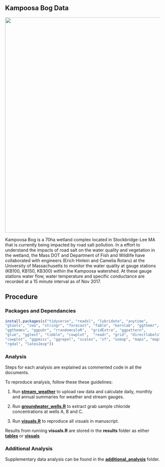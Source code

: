 
## Kampoosa Bog Data

<img src="kampoosa_map/location.png" width="700px" style="display: block; margin: auto;" />

Kampoosa Bog is a 70ha wetland complex located in Stockbridge-Lee MA
that is currently being impacted by road salt pollution. In a effort to
understand the impacts of road salt on the water quality and vegetation
in the wetland, the Mass DOT and Department of Fish and Wildlife have
collaborated with engineers (Erich Hinlein and Camelia Rotaru) at the
University of Massachusetts to monitor the water quality at gauge
stations (KB100, KB150, KB300) within the Kampoosa watershed. At these
gauge stations water flow, water temperature and specific conductance
are recorded at a 15 minute interval as of Nov 2017.

## Procedure

### Packages and Dependancies

``` r
install.packages(c("tidyverse", "readxl", "lubridate", "anytime", 
"gtools", "zoo", "stringr", "forecast", "fable", "kernlab", "ggthemr",
"ggthemes", "ggpubr", "rrandomcoloR",  "gridExtra", "ggpattern",
"glue", "ggtext", "tibble", "cowplot",  "readr", "grid", "directlabels",
"cowplot", "ggpmisc", "ggrepel", "scales", "sf", "usmap", "maps", "maptools",
"rgdal", "latex2exp"))
```

### Analysis

Steps for each analysis are explained as commented code in all the
documents.

To reproduce analysis, follow these these guidelines:

1)  Run
    [**stream_weather**](https://github.com/wndlovu/kampoosa_paper/blob/main/analysis/stream_weather.R)
    to upload raw data and calculate daily, monthly and annual summaries
    for weather and stream gauges.

2)  Run
    [**groundwater_wells.R**](https://github.com/wndlovu/kampoosa_paper/blob/main/analysis/groundwater_wells.R)
    to extract grab sample chloride concentrations at wells A, B and C.

3)  Run
    [**visuals.R**](https://github.com/wndlovu/kampoosa_paper/blob/main/analysis/visuals.R)
    to reproduce all visuals in manuscript.

Results from running **visuals.R** are stored in the **results** folder
as either
[**tables**](https://github.com/wndlovu/kampoosa_paper/tree/main/results/tables)
or
[**visuals**](https://github.com/wndlovu/kampoosa_paper/tree/main/results/visuals)

### Additional Analysis

Supplementary data analysis can be found in the
[**additional_analysis**](https://github.com/wndlovu/kampoosa_paper/tree/main/results/tables)
folder.
